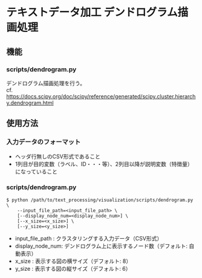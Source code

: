 # テキストデータ加工 デンドログラム描画処理

## 機能

### scripts/dendrogram.py

デンドログラム描画処理を行う。  
cf. https://docs.scipy.org/doc/scipy/reference/generated/scipy.cluster.hierarchy.dendrogram.html

## 使用方法

### 入力データのフォーマット

* ヘッダ行無しのCSV形式であること
* 1列目が目的変数（ラベル、ID・・・等）、2列目以降が説明変数（特徴量）になっていること

### scripts/dendrogram.py

```
$ python /path/to/text_processing/visualization/scripts/dendrogram.py \
    --input_file_path=<input_file_path> \
    [--display_node_num=<display_node_num>] \
    [--x_size=<x_size>] \
    [--y_size=<y_size>]
```

* input_file_path : クラスタリングする入力データ（CSV形式）
* display_node_num: デンドログラム上に表示するノード数（デフォルト: 自動表示）
* x_size          : 表示する図の横サイズ（デフォルト: 8）
* y_size          : 表示する図の縦サイズ（デフォルト: 6）

